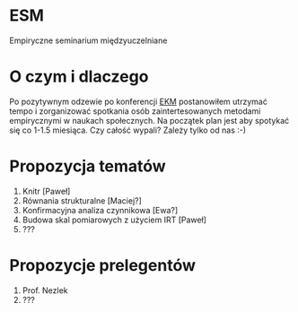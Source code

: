 # ESM
Empiryczne seminarium międzyuczelniane

# O czym i dlaczego

Po pozytywnym odzewie po konferencji [EKM](http://uampsych-ekm.home.amu.edu.pl) postanowiłem utrzymać tempo i zorganizować spotkania osób zaintertesowanych metodami empirycznymi w naukach społecznych.
Na początek plan jest aby spotykać się co 1-1.5 miesiąca. Czy całość wypali? Zależy tylko od nas :-)

# Propozycja tematów

1. Knitr [Paweł]
1. Równania strukturalne [Maciej?]
1. Konfirmacyjna analiza czynnikowa [Ewa?]
1. Budowa skal pomiarowych z użyciem IRT [Paweł]
1. ???

# Propozycje prelegentów

1. Prof. Nezlek
1. ???
